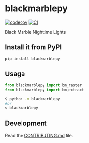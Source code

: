 # blackmarblepy

[![codecov](https://codecov.io/gh/ramarty/blackmarblepy/branch/main/graph/badge.svg?token=blackmarblepy_token_here)](https://codecov.io/gh/ramarty/blackmarblepy)
[![CI](https://github.com/ramarty/blackmarblepy/actions/workflows/main.yml/badge.svg)](https://github.com/ramarty/blackmarblepy/actions/workflows/main.yml)

Black Marble Nighttime Lights

## Install it from PyPI

```bash
pip install blackmarblepy
```

## Usage

```py
from blackmarblepy import bm_raster
from blackmarblepy import bm_extract
```

```bash
$ python -m blackmarblepy
#or
$ blackmarblepy
```

## Development

Read the [CONTRIBUTING.md](CONTRIBUTING.md) file.
